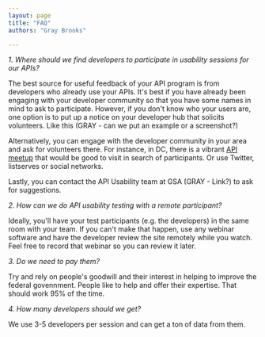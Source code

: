 ```yaml
---
layout: page
title: "FAQ"
authors: "Gray Brooks"

---
```


*1. Where should we find developers to participate in usability sessions for our APIs?*  

The best source for useful feedback of your API program is from developers who already use your APIs.  It's best if you have already been engaging with your developer community so that you have some names in mind to ask to participate. However, if you don't know who your users are, one option is to put up a notice on your developer hub that solicits volunteers.  Like this (GRAY - can we put an example or a screenshot?)
  
Alternatively, you can engage with the developer community in your area and ask for volunteers there.  For instance, in DC, there is a vibrant [API meetup](http://www.meetup.com/DC-Web-API-User-Group/) that would be good to visit in search of participants.  Or use Twitter, listserves or social networks.

Lastly, you can contact the API Usability team at GSA (GRAY - Link?) to ask for suggestions.   


*2. How can we do API usability testing with a remote participant?*  

Ideally, you'll have your test participants (e.g. the developers) in the same room with your team. If you can't make that happen, use any webinar software and have the developer review the site remotely while you watch. Feel free to record that webinar so you can review it later.

*3. Do we need to pay them?*  

Try and rely on people's goodwill and their interest in helping to improve the federal govennment. People like to help and offer their expertise. That should work 95% of the time.

*4. How many developers should we get?*  

We use 3-5 developers per session and can get a ton of data from them.








